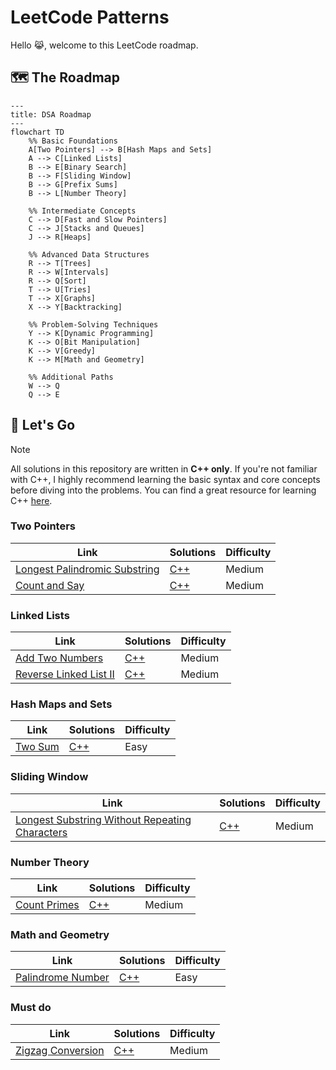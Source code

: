 # LeetCode Patterns

Hello 😹, welcome to this LeetCode roadmap.

## 🗺️ The Roadmap

```mermaid
---
title: DSA Roadmap
---
flowchart TD
    %% Basic Foundations
    A[Two Pointers] --> B[Hash Maps and Sets]
    A --> C[Linked Lists]
    B --> E[Binary Search]
    B --> F[Sliding Window]
    B --> G[Prefix Sums]
    B --> L[Number Theory]

    %% Intermediate Concepts
    C --> D[Fast and Slow Pointers]
    C --> J[Stacks and Queues]
    J --> R[Heaps]

    %% Advanced Data Structures
    R --> T[Trees]
    R --> W[Intervals]
    R --> Q[Sort]
    T --> U[Tries]
    T --> X[Graphs]
    X --> Y[Backtracking]

    %% Problem-Solving Techniques
    Y --> K[Dynamic Programming]
    K --> O[Bit Manipulation]
    K --> V[Greedy]
    K --> M[Math and Geometry]

    %% Additional Paths
    W --> Q
    Q --> E
```

## 🚀 Let's Go

> [!NOTE]
> All solutions in this repository are written in **C++ only**. If you're not familiar with C++, I highly recommend learning the basic syntax and core concepts before diving into the problems. You can find a great resource for learning C++ [here](https://www.learncpp.com/).

### Two Pointers

| Link                                                                                          | Solutions           | Difficulty |
| --------------------------------------------------------------------------------------------- | ------------------- | ---------- |
| [Longest Palindromic Substring](https://leetcode.com/problems/longest-palindromic-substring/) | [C++](./src/005.cc) | Medium     |
| [Count and Say](https://leetcode.com/problems/count-and-say)                                  | [C++](./src/038.cc) | Medium     |

### Linked Lists

| Link                                                                           | Solutions           | Difficulty |
| ------------------------------------------------------------------------------ | ------------------- | ---------- |
| [Add Two Numbers](https://leetcode.com/problems/add-two-numbers/)              | [C++](./src/002.cc) | Medium     |
| [Reverse Linked List II](https://leetcode.com/problems/reverse-linked-list-ii) | [C++](./src/092.cc) | Medium     |

### Hash Maps and Sets

| Link                                              | Solutions           | Difficulty |
| ------------------------------------------------- | ------------------- | ---------- |
| [Two Sum](https://leetcode.com/problems/two-sum/) | [C++](./src/001.cc) | Easy       |

### Sliding Window

| Link                                                                                                                            | Solutions           | Difficulty |
| ------------------------------------------------------------------------------------------------------------------------------- | ------------------- | ---------- |
| [Longest Substring Without Repeating Characters](https://leetcode.com/problems/longest-substring-without-repeating-characters/) | [C++](./src/003.cc) | Medium     |

### Number Theory

| Link                                                        | Solutions           | Difficulty |
| ----------------------------------------------------------- | ------------------- | ---------- |
| [Count Primes](https://leetcode.com/problems/count-primes/) | [C++](./src/204.cc) | Medium     |

### Math and Geometry

| Link                                                                  | Solutions           | Difficulty |
| --------------------------------------------------------------------- | ------------------- | ---------- |
| [Palindrome Number](https://leetcode.com/problems/palindrome-number/) | [C++](./src/009.cc) | Easy       |

### Must do

| Link                                                                 | Solutions           | Difficulty |
| -------------------------------------------------------------------- | ------------------- | ---------- |
| [Zigzag Conversion](https://leetcode.com/problems/zigzag-conversion) | [C++](./src/006.cc) | Medium     |
